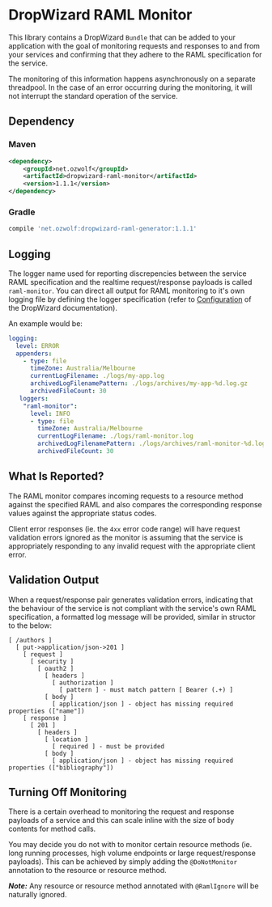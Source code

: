 # DropWizard RAML Monitor

This library contains a DropWizard `Bundle` that can be added to your application with the goal of monitoring requests and responses to and from your services and confirming that they adhere to the RAML specification for the service.

The monitoring of this information happens asynchronously on a separate threadpool.  In the case of an error occurring during the monitoring, it will not interrupt the standard operation of the service.

## Dependency

### Maven

```xml
<dependency>
    <groupId>net.ozwolf</groupId>
    <artifactId>dropwizard-raml-monitor</artifactId>
    <version>1.1.1</version>
</dependency>
```

### Gradle

```gradle
compile 'net.ozwolf:dropwizard-raml-generator:1.1.1'
```

## Logging

The logger name used for reporting discrepencies between the service RAML specification and the realtime request/response payloads is called `raml-monitor`.  You can direct all output for RAML monitoring to it's own logging file by defining the logger specification (refer to [Configuration](https://www.dropwizard.io/1.3.8/docs/manual/core.html#id4) of the DropWizard documentation).

An example would be:

```yaml
logging:
  level: ERROR
  appenders:
    - type: file
      timeZone: Australia/Melbourne
      currentLogFilename: ./logs/my-app.log
      archivedLogFilenamePattern: ./logs/archives/my-app-%d.log.gz
      archivedFileCount: 30
   loggers:
    "raml-monitor":
      level: INFO
      - type: file
        timeZone: Australia/Melbourne
        currentLogFilename: ./logs/raml-monitor.log
        archivedLogFilenamePattern: ./logs/archives/raml-monitor-%d.log.gz
        archivedFileCount: 30
```

## What Is Reported?

The RAML monitor compares incoming requests to a resource method against the specified RAML and also compares the corresponding response values against the appropriate status codes.

Client error responses (ie. the `4xx` error code range) will have request validation errors ignored as the monitor is assuming that the service is appropriately responding to any invalid request with the appropriate client error.

## Validation Output

When a request/response pair generates validation errors, indicating that the behaviour of the service is not compliant with the service's own RAML specification, a formatted log message will be provided, similar in structor to the below:

```
[ /authors ]
  [ put->application/json->201 ]
    [ request ]
      [ security ]
        [ oauth2 ]
          [ headers ]
            [ authorization ]
              [ pattern ] - must match pattern [ Bearer (.+) ]
          [ body ]
            [ application/json ] - object has missing required properties (["name"])
    [ response ]
      [ 201 ]
        [ headers ]
          [ location ]
            [ required ] - must be provided
          [ body ]
            [ application/json ] - object has missing required properties (["bibliography"])
```

## Turning Off Monitoring

There is a certain overhead to monitoring the request and response payloads of a service and this can scale inline with the size of body contents for method calls.

You may decide you do not with to monitor certain resource methods (ie. long running processes, high volume endpoints or large request/response payloads).  This can be achieved by simply adding the `@DoNotMonitor` annotation to the resource or resource method.

**_Note:_** Any resource or resource method annotated with `@RamlIgnore` will be naturally ignored. 